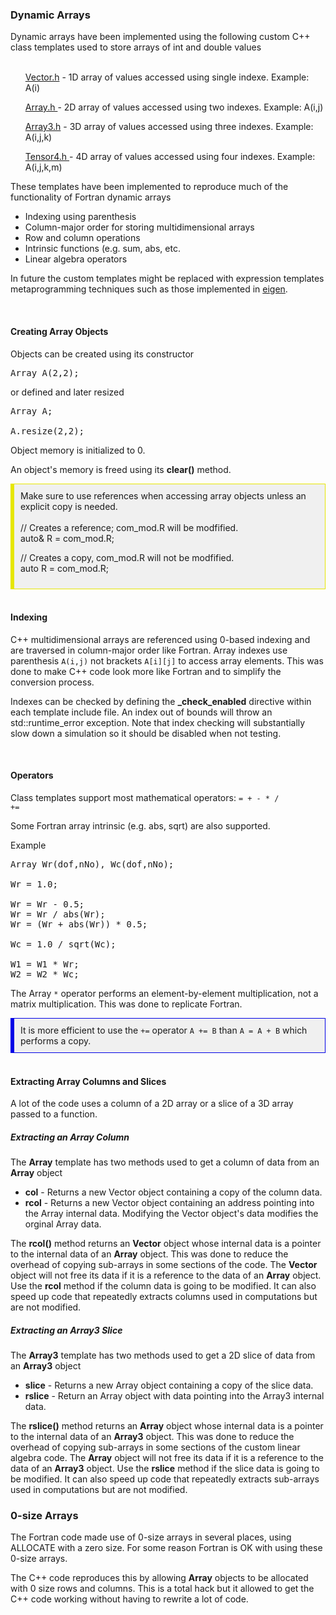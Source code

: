 <h3 id="developer_implementation_dynamic_arrays"> Dynamic Arrays </h3>
Dynamic arrays have been implemented using the following custom C++ class templates used to store
arrays of int and double values 
<br><br>
<ul>
<a href="https://github.com/SimVascular/svFSIplus/blob/b92add4a33eea4b6632fb323f484f08d3e62a716/Code/Source/svFSI/Vector.h#L48"> Vector.h</a> - 1D array of values accessed using single indexe. Example: A(i)

<a href="https://github.com/SimVascular/svFSIplus/blob/b92add4a33eea4b6632fb323f484f08d3e62a716/Code/Source/svFSI/Array.h#L53"> Array.h </a> - 2D array of values accessed using two indexes. Example: A(i,j)

<a href="https://github.com/SimVascular/svFSIplus/blob/b92add4a33eea4b6632fb323f484f08d3e62a716/Code/Source/svFSI/Array3.h#L45">Array3.h</a> - 3D array of values accessed using three indexes. Example: A(i,j,k)

<a href="https://github.com/SimVascular/svFSIplus/blob/b92add4a33eea4b6632fb323f484f08d3e62a716/Code/Source/svFSI/Tensor4.h#L44"> Tensor4.h </a> - 4D array of values accessed using four indexes. Example: A(i,j,k,m)
</ul> 

These templates have been implemented to reproduce much of the functionality of Fortran dynamic arrays
<ul style="list-style-type:disc;">
<li> Indexing using parenthesis </i>
<li> Column-major order for storing multidimensional arrays </i>
<li> Row and column operations </i>
<li> Intrinsic functions (e.g. sum, abs, etc. </i>
<li> Linear algebra operators </i>
</ul>

In future the custom templates might be replaced with expression templates metaprogramming techniques such as those implemented in <a href="https://eigen.tuxfamily.org/index.php?title=Main_Page">eigen</a>. 

<!-- ------------------------------------------------------------------- -->
<!-- -------------------- Creating Array Objects ----------------------- -->
<!-- ------------------------------------------------------------------- -->
<br>
<h4 id="developer_dynamic_arrays_creating"> Creating Array Objects </h4>

Objects can be created using its constructor
<pre>
Array<double> A(2,2);
</pre>
or defined and later resized

<pre>
Array<double> A;
 
A.resize(2,2);
</pre>

Object memory is initialized to 0.

An object's memory is freed using its <strong>clear()</strong> method.

<div style="background-color: #F0F0F0; padding: 10px; border: 1px solid #e6e600; border-left: 6px solid #e6e600">
Make sure to use references when accessing array objects unless an explicit copy is needed.
<br><br>
// Creates a reference; com_mod.R will be modfified.<br>
auto& R = com_mod.R;      

// Creates a copy, com_mod.R will not be modfified.<br>
auto R = com_mod.R;       
</div>




<!-- ------------------------------------------------------------------- -->
<!-- -------------------------- Indexing ------------------------------- -->
<!-- ------------------------------------------------------------------- -->
<br>
<h4 id="developer_dynamic_arrays_indexing"> Indexing </h4>
C++ multidimensional arrays are referenced using 0-based indexing and are traversed in column-major order like Fortran. Array indexes use parenthesis <code>A(i,j)</code> not brackets <code>A[i][j]</code> to access array elements. This was done to make C++ code look more like Fortran and to simplify the conversion process.

Indexes can be checked by defining the <strong>_check_enabled</strong> directive within each template include file. An index out of bounds will throw an std::runtime_error exception. Note that index checking will substantially slow down a simulation so it should be disabled when not testing.

<!-- ------------------------------------------------------------------- -->
<!-- -------------------------- Operators ------------------------------ -->
<!-- ------------------------------------------------------------------- -->
<br>
<h4 id="developer_dynamic_arrays_operators"> Operators </h4>

Class templates support most mathematical operators: <code>= + - * / +=</code>

Some Fortran array intrinsic (e.g. abs, sqrt) are also supported.

Example
<pre>
Array<double> Wr(dof,nNo), Wc(dof,nNo);
 
Wr = 1.0;
 
Wr = Wr - 0.5;
Wr = Wr / abs(Wr);
Wr = (Wr + abs(Wr)) * 0.5;
 
Wc = 1.0 / sqrt(Wc);
 
W1 = W1 * Wr;
W2 = W2 * Wc;
</pre>

The Array <code>*</code> operator performs an element-by-element multiplication, not a matrix multiplication. This was done to replicate Fortran.

<div style="background-color: #F0F0F0; padding: 10px; border: 1px solid #0000e6; border-left: 6px solid #0000e6">
It is more efficient to use the <code>+=</code> operator <code>A += B</code> than <code>A = A + B</code> which performs a copy.
</div>

<!-- ------------------------------------------------------------------- -->
<!-- -------------------------- Subsets -------------------------------- -->
<!-- ------------------------------------------------------------------- -->
<br>
<h4 id="developer_dynamic_arrays_subsets"> Extracting Array Columns and Slices </h4>
A lot of the code uses a column of a 2D array or a slice of a 3D array passed to a function. 

<h5 id="developer_dynamic_arrays_subsets_2d"> Extracting an Array Column </h5>
The <strong>Array</strong> template has two methods used to get a column of data from an <strong>Array</strong> 
object 
<ul style="list-style-type:disc;">
<li> <strong>col</strong> - Returns a new Vector<T> object containing a copy of the column data.
<li> <strong>rcol</strong> - Returns a new Vector<T> object containing an address pointing into the Array internal data. Modifying the Vector<T> object's data modifies the orginal Array data. 
</i>
</ul>

The <strong>rcol()</strong> method returns an <strong>Vector</strong> object whose internal data is a pointer to 
the internal data of an <strong>Array</strong> object. This was done to reduce the overhead of copying sub-arrays 
in some sections of the code. The <strong>Vector</strong> object will not free its data if it 
is a reference to the data of an <strong>Array</strong> object. Use the <strong>rcol</strong> method if the 
column data is going to be modified. It can also speed up code that repeatedly extracts columns used in computations but are not modified.

<h5 id="developer_dynamic_arrays_subsets_3d"> Extracting an Array3 Slice</h5>
The <strong>Array3</strong> template has two methods used to get a 2D slice of data from an <strong>Array3</strong> 
object 

<ul style="list-style-type:disc;">
<li> <strong>slice</strong> - Returns a new Array<T> object containing a copy of the slice data. 
<li> <strong>rslice</strong> - Return an Array<T> object with data pointing into the Array3 internal data. 
</ul>

The <strong>rslice()</strong> method returns an <strong>Array</strong> object whose internal data is a pointer to 
the internal data of an <strong>Array3</strong> object. This was done to reduce the overhead of copying sub-arrays 
in some sections of the custom linear algebra code. The <strong>Array</strong> object will not free its data if it 
is a reference to the data of an <strong>Array3</strong> object. Use the <strong>rslice</strong> method if the 
slice data is going to be modified. It can also speed up code that repeatedly extracts sub-arrays used in computations but are not modified.

<h3 id="developer_dynamic_arrays_0size"> 0-size Arrays </h3>
The Fortran code made use of 0-size arrays in several places, using ALLOCATE with a zero size. For some reason Fortran is OK with using these 0-size arrays.

The C++ code reproduces this by allowing <strong>Array</strong> objects to be allocated with 0 size rows and columns. This is a total hack but it allowed to get the C++ code working without having to rewrite a lot of code.


